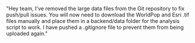 "Hey team, I've removed the large data files from the Git repository to fix push/pull issues. 
You will now need to download the WorldPop and Esri .tif files manually and place them in a 
backend/data folder for the analysis script to work. 
I have pushed a .gitignore file to prevent them from being uploaded again."
